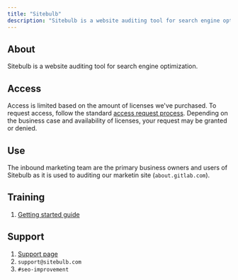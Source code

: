 ```yaml
---
title: "Sitebulb"
description: "Sitebulb is a website auditing tool for search engine optimization."
---
```


## About

Sitebulb is a website auditing tool for search engine optimization.

## Access

Access is limited based on the amount of licenses we've purchased. To request access, follow the standard [access request process](/handbook/business-technology/end-user-services/onboarding-access-requests/access-requests/). Depending on the business case and availability of licenses, your request may be granted or denied.

## Use

The inbound marketing team are the primary business owners and users of Sitebulb as it is used to auditing our marketin site (`about.gitlab.com`).

## Training

1. [Getting started guide](https://sitebulb.com/documentation/getting-started/)

## Support

1. [Support page](https://sitebulb.com/support/)
1. `support@sitebulb.com`
1. `#seo-improvement`
